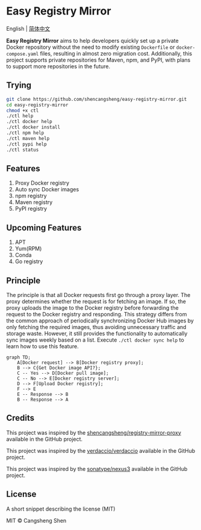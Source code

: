 # Easy Registry Mirror

English | [简体中文](https://github.com/shencangsheng/easy-registry-mirror)

**Easy Registry Mirror** aims to help developers quickly set up a private Docker repository without the need to modify existing `Dockerfile` or `docker-compose.yaml` files, resulting in almost zero migration cost. Additionally, this project supports private repositories for Maven, npm, and PyPI, with plans to support more repositories in the future.

## Trying

```bash
git clone https://github.com/shencangsheng/easy-registry-mirror.git
cd easy-registry-mirror
chmod +x ctl
./ctl help
./ctl docker help
./ctl docker install
./ctl npm help
./ctl maven help
./ctl pypi help
./ctl status
```

## Features

1. Proxy Docker registry
2. Auto sync Docker images
3. npm registry
4. Maven registry
5. PyPI registry

## Upcoming Features

1. APT
2. Yum(RPM)
3. Conda
4. Go registry

## Principle

The principle is that all Docker requests first go through a proxy layer. The proxy determines whether the request is for fetching an image. If so, the proxy uploads the image to the Docker registry before forwarding the request to the Docker registry and responding. This strategy differs from the common approach of periodically synchronizing Docker Hub images by only fetching the required images, thus avoiding unnecessary traffic and storage waste. However, it still provides the functionality to automatically sync images weekly based on a list. Execute `./ctl docker sync help` to learn how to use this feature.

```mermaid
graph TD;
    A[Docker request] --> B[Docker registry proxy];
    B --> C{Get Docker image API?};
    C -- Yes --> D[Docker pull image];
    C -- No --> E[Docker registry server];
    D --> F[Upload Docker registry];
    F --> E
    E -- Response --> B
    B -- Response --> A
```

## Credits

This project was inspired by the [shencangsheng/registry-mirror-proxy](https://github.com/shencangsheng/registry-mirror-proxy) available in the GitHub project.

This project was inspired by the [verdaccio/verdaccio](https://github.com/verdaccio/verdaccio) available in the GitHub project.

This project was inspired by the [sonatype/nexus3](https://github.com/sonatype/docker-nexus3) available in the GitHub project.

## License

A short snippet describing the license (MIT)

MIT © Cangsheng Shen
